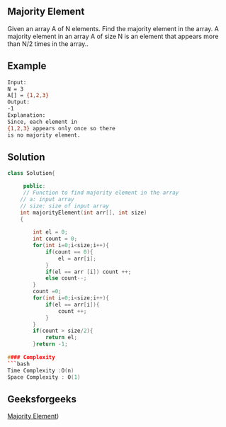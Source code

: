 ## Majority Element
Given an array A of N elements. Find the majority element in the array. A majority element in an array A of size N is an element that appears more than N/2 times in the array..


## Example 
```bash
Input:
N = 3 
A[] = {1,2,3} 
Output:
-1
Explanation:
Since, each element in 
{1,2,3} appears only once so there 
is no majority element.

```

## Solution 

```c++
class Solution{

	 public:
     // Function to find majority element in the array
    // a: input array
    // size: size of input array
    int majorityElement(int arr[], int size)
    {
        
        int el = 0;
        int count = 0;
        for(int i=0;i<size;i++){
            if(count == 0){
                el = arr[i];
            }
            if(el == arr [i]) count ++;
            else count--;
        }
        count =0;
        for(int i=0;i<size;i++){
            if(el == arr[i]){
                count ++;
            }
        }
        if(count > size/2){
            return el;
        }return -1;
        
#### Complexity
```bash
Time Complexity :O(n)
Space Complexity : O(1)
```
## Geeksforgeeks
[Majority Element](https://practice.geeksforgeeks.org/problems/majority-element-1587115620/1?page=1&company[]=Microsoft&category[]=Arrays&sortBy=submissions))
